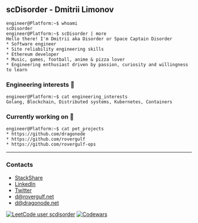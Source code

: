 ## scDisorder - Dmitrii Limonov
```console
engineer@Platform:~$ whoami
scDisorder
engineer@Platform:~$ scDisorder | more
Hello there! I'm Dmitrii aka Disorder or Space Captain Disorder
* Software engineer
* Site reliability engineering skills
* Ethereum developer
* Music, games, football, anime & pizza lover
* Engineering enthusiast driven by passion, curiosity and willingness to learn
```

### Engineering interests  :space_invader:
```console
engineer@Platform:~$ cat engineering_interests
Golang, Blockchain, Distributed systems, Kubernetes, Containers
```

### Currently working on :rocket:
```console
engineer@Platform:~$ cat pet_projects
* https://github.com/dragonode
* https://github.com/rovergulf
* https://github.com/rovergulf-ops
```


---


### Contacts
* [StackShare](https://stackshare.io/scdisorder/main)
* [LinkedIn](https://www.linkedin.com/in/dmitriy-limonov-937912102/)
* [Twitter](https://twitter.com/rzkmonster)
* d@rovergulf.net
* d@dragonode.net


[![LeetCode user scdisorder](https://img.shields.io/badge/dynamic/json?style=flat-square&labelColor=black&color=%23ffa116&label=Solved&query=solvedOverTotal&url=https%3A%2F%2Fleetcode-badge.vercel.app%2Fapi%2Fusers%2Fscdisorder&logo=leetcode&logoColor=yellow)](https://leetcode.com/scdisorder/)
[![Codewars](https://www.codewars.com/users/scDisorder/badges/micro)](https://www.codewars.com/users/scDisorder)
